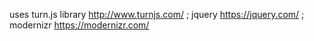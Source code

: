 uses turn.js library
http://www.turnjs.com/ ;
jquery https://jquery.com/ ;
modernizr https://modernizr.com/ 
